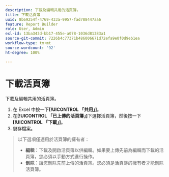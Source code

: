 ```yaml
---
description: 下載及編輯共用的活頁簿。
title: 下載活頁簿
uuid: 8b69254f-4769-433a-9957-fad788447aa6
feature: Report Builder
role: User, Admin
exl-id: 13ba343d-bb17-455e-a078-1036d81383a1
source-git-commit: 7226b4c77371b486006671d72efa9e0f0d9eb1ea
workflow-type: tm+mt
source-wordcount: '92'
ht-degree: 100%

---
```


# 下載活頁簿

下載及編輯共用的活頁簿。

1. 在 Excel 中按一下&#x200B;**[!UICONTROL 「共用」]**。
1. 在&#x200B;**[!UICONTROL 「已上傳的活頁簿」]**&#x200B;下選擇活頁簿，然後按一下&#x200B;**[!UICONTROL 「下載」]**。
1. 儲存檔案。

>以下選項僅適用於活頁簿的擁有者：
>
>* **編輯：**&#x200B;下載及開啟活頁簿以供編輯。如果要上傳先前為編輯而下載的活頁簿，您必須以手動方式進行操作。
>* **刪除：**&#x200B;讓您刪除先前上傳的活頁簿。您必須是活頁簿的擁有者才能刪除活頁簿。

>


